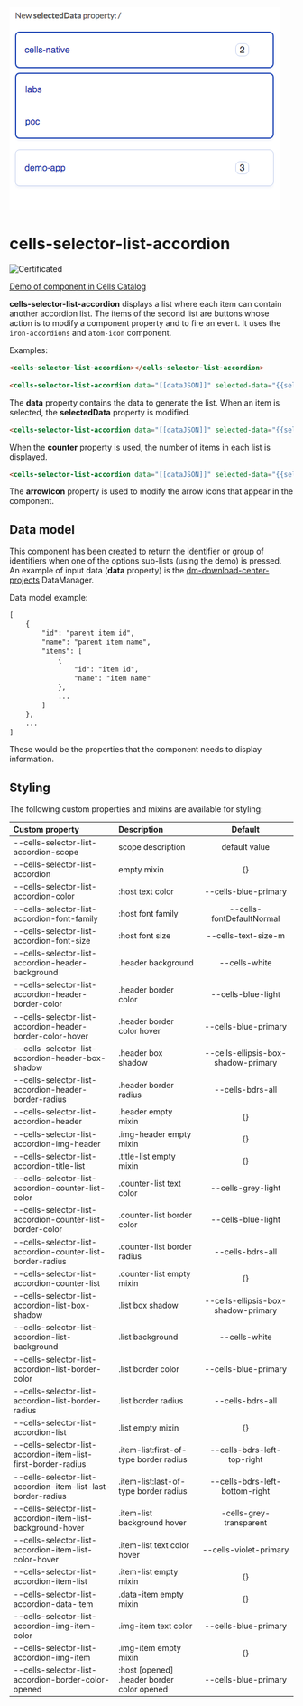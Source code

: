 ![cells-selector-list-accordion screenshot](cells-selector-list-accordion.png)

# cells-selector-list-accordion

![Certificated](https://img.shields.io/badge/certificated-yes-brightgreen.svg)

[Demo of component in Cells Catalog](https://bbva-ether-cellscatalogs.appspot.com/?view=demo#/component/cells-selector-list-accordion)


__cells-selector-list-accordion__ displays a list where each item can contain another accordion list. The items of the second list are buttons whose action is to modify a component property and to fire an event. It uses the `iron-accordions` and `atom-icon` component.

Examples:

```html
<cells-selector-list-accordion></cells-selector-list-accordion>
```

```html
<cells-selector-list-accordion data="[[dataJSON]]" selected-data="{{selectedData}}"></cells-selector-list-accordion>
```
The __data__ property contains the data to generate the list. When an item is selected, the __selectedData__ property is modified.


```html
<cells-selector-list-accordion data="[[dataJSON]]" selected-data="{{selectedData}}" counter></cells-selector-list-accordion>
```

When the __counter__ property is used, the number of items in each list is displayed.

```html
<cells-selector-list-accordion data="[[dataJSON]]" selected-data="{{selectedData}}" counter arrow-icon="F12"></cells-selector-list-accordion>
```
The __arrowIcon__ property is used to modify the arrow icons that appear in the component.

## Data model

This component has been created to return the identifier or group of identifiers when one of the options sub-lists (using the demo) is pressed.
An example of input data (__data__ property) is the [dm-download-center-projects](https://globaldevtools.bbva.com/bitbucket/projects/BBVACELLSAPI/repos/dm-download-center-projects/browse) DataManager.

Data model example:
```
[
	{
	    "id": "parent item id",
	    "name": "parent item name",
	    "items": [
	      	{
	        	"id": "item id",
	        	"name": "item name"
	      	},
	      	...
	    ]
	},
	...
]
```
These would be the properties that the component needs to display information.

## Styling

The following custom properties and mixins are available for styling:

| Custom property | Description     | Default        |
|:----------------|:----------------|:--------------:|
| --cells-selector-list-accordion-scope      | scope description | default value  |
| --cells-selector-list-accordion | empty mixin | {} |
| --cells-selector-list-accordion-color | :host text color | --cells-blue-primary |
| --cells-selector-list-accordion-font-family | :host font family | --cells-fontDefaultNormal |
| --cells-selector-list-accordion-font-size | :host font size | --cells-text-size-m |
| --cells-selector-list-accordion-header-background | .header background | --cells-white |
| --cells-selector-list-accordion-header-border-color | .header border color | --cells-blue-light |
| --cells-selector-list-accordion-header-border-color-hover | .header border color hover | --cells-blue-primary |
| --cells-selector-list-accordion-header-box-shadow | .header box shadow | --cells-ellipsis-box-shadow-primary |
| --cells-selector-list-accordion-header-border-radius | .header border radius | --cells-bdrs-all |
| --cells-selector-list-accordion-header | .header empty mixin | {} |
| --cells-selector-list-accordion-img-header | .img-header empty mixin | {} |
| --cells-selector-list-accordion-title-list | .title-list empty mixin | {} |
| --cells-selector-list-accordion-counter-list-color | .counter-list text color | --cells-grey-light |
| --cells-selector-list-accordion-counter-list-border-color | .counter-list border color | --cells-blue-light |
| --cells-selector-list-accordion-counter-list-border-radius | .counter-list border radius | --cells-bdrs-all |
| --cells-selector-list-accordion-counter-list | .counter-list empty mixin | {} |
| --cells-selector-list-accordion-list-box-shadow | .list box shadow |--cells-ellipsis-box-shadow-primary |
| --cells-selector-list-accordion-list-background | .list background | --cells-white |
| --cells-selector-list-accordion-list-border-color| .list border color | --cells-blue-primary |
| --cells-selector-list-accordion-list-border-radius | .list border radius | --cells-bdrs-all |
| --cells-selector-list-accordion-list | .list empty mixin | {} |
| --cells-selector-list-accordion-item-list-first-border-radius | .item-list:first-of-type border radius | --cells-bdrs-left-top-right |
| --cells-selector-list-accordion-item-list-last-border-radius | .item-list:last-of-type border radius | --cells-bdrs-left-bottom-right |
| --cells-selector-list-accordion-item-list-background-hover | .item-list background hover | -cells-grey-transparent |
| --cells-selector-list-accordion-item-list-color-hover | .item-list text color hover | --cells-violet-primary |
| --cells-selector-list-accordion-item-list | .item-list empty mixin | {} |
| --cells-selector-list-accordion-data-item | .data-item empty mixin | {} |
| --cells-selector-list-accordion-img-item-color | .img-item text color | --cells-blue-primary |
| --cells-selector-list-accordion-img-item | .img-item empty mixin | {} |
| --cells-selector-list-accordion-border-color-opened | :host [opened] .header border color opened | --cells-blue-primary |
